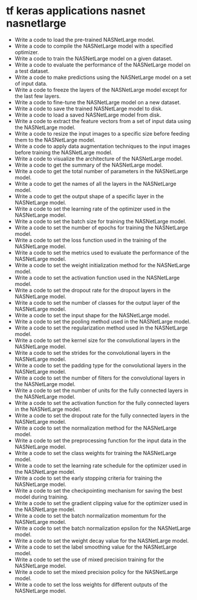 # tf keras applications nasnet nasnetlarge

- Write a code to load the pre-trained NASNetLarge model.
- Write a code to compile the NASNetLarge model with a specified optimizer.
- Write a code to train the NASNetLarge model on a given dataset.
- Write a code to evaluate the performance of the NASNetLarge model on a test dataset.
- Write a code to make predictions using the NASNetLarge model on a set of input data.
- Write a code to freeze the layers of the NASNetLarge model except for the last few layers.
- Write a code to fine-tune the NASNetLarge model on a new dataset.
- Write a code to save the trained NASNetLarge model to disk.
- Write a code to load a saved NASNetLarge model from disk.
- Write a code to extract the feature vectors from a set of input data using the NASNetLarge model.
- Write a code to resize the input images to a specific size before feeding them to the NASNetLarge model.
- Write a code to apply data augmentation techniques to the input images before training the NASNetLarge model.
- Write a code to visualize the architecture of the NASNetLarge model.
- Write a code to get the summary of the NASNetLarge model.
- Write a code to get the total number of parameters in the NASNetLarge model.
- Write a code to get the names of all the layers in the NASNetLarge model.
- Write a code to get the output shape of a specific layer in the NASNetLarge model.
- Write a code to set the learning rate of the optimizer used in the NASNetLarge model.
- Write a code to set the batch size for training the NASNetLarge model.
- Write a code to set the number of epochs for training the NASNetLarge model.
- Write a code to set the loss function used in the training of the NASNetLarge model.
- Write a code to set the metrics used to evaluate the performance of the NASNetLarge model.
- Write a code to set the weight initialization method for the NASNetLarge model.
- Write a code to set the activation function used in the NASNetLarge model.
- Write a code to set the dropout rate for the dropout layers in the NASNetLarge model.
- Write a code to set the number of classes for the output layer of the NASNetLarge model.
- Write a code to set the input shape for the NASNetLarge model.
- Write a code to set the pooling method used in the NASNetLarge model.
- Write a code to set the regularization method used in the NASNetLarge model.
- Write a code to set the kernel size for the convolutional layers in the NASNetLarge model.
- Write a code to set the strides for the convolutional layers in the NASNetLarge model.
- Write a code to set the padding type for the convolutional layers in the NASNetLarge model.
- Write a code to set the number of filters for the convolutional layers in the NASNetLarge model.
- Write a code to set the number of units for the fully connected layers in the NASNetLarge model.
- Write a code to set the activation function for the fully connected layers in the NASNetLarge model.
- Write a code to set the dropout rate for the fully connected layers in the NASNetLarge model.
- Write a code to set the normalization method for the NASNetLarge model.
- Write a code to set the preprocessing function for the input data in the NASNetLarge model.
- Write a code to set the class weights for training the NASNetLarge model.
- Write a code to set the learning rate schedule for the optimizer used in the NASNetLarge model.
- Write a code to set the early stopping criteria for training the NASNetLarge model.
- Write a code to set the checkpointing mechanism for saving the best model during training.
- Write a code to set the gradient clipping value for the optimizer used in the NASNetLarge model.
- Write a code to set the batch normalization momentum for the NASNetLarge model.
- Write a code to set the batch normalization epsilon for the NASNetLarge model.
- Write a code to set the weight decay value for the NASNetLarge model.
- Write a code to set the label smoothing value for the NASNetLarge model.
- Write a code to set the use of mixed precision training for the NASNetLarge model.
- Write a code to set the mixed precision policy for the NASNetLarge model.
- Write a code to set the loss weights for different outputs of the NASNetLarge model.